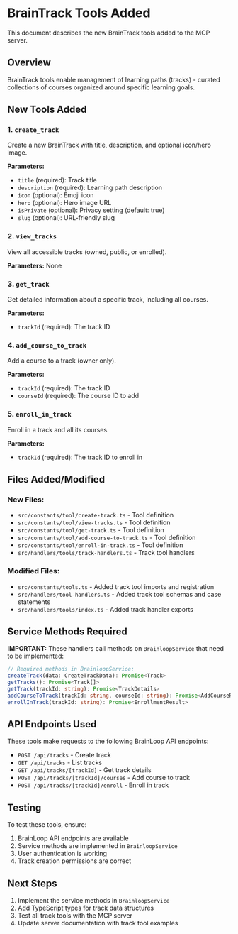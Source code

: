 # BrainTrack Tools Added

This document describes the new BrainTrack tools added to the MCP server.

## Overview

BrainTrack tools enable management of learning paths (tracks) - curated collections of courses organized around specific learning goals.

## New Tools Added

### 1. `create_track`
Create a new BrainTrack with title, description, and optional icon/hero image.

**Parameters:**
- `title` (required): Track title
- `description` (required): Learning path description
- `icon` (optional): Emoji icon
- `hero` (optional): Hero image URL
- `isPrivate` (optional): Privacy setting (default: true)
- `slug` (optional): URL-friendly slug

### 2. `view_tracks`
View all accessible tracks (owned, public, or enrolled).

**Parameters:** None

### 3. `get_track`
Get detailed information about a specific track, including all courses.

**Parameters:**
- `trackId` (required): The track ID

### 4. `add_course_to_track`
Add a course to a track (owner only).

**Parameters:**
- `trackId` (required): The track ID
- `courseId` (required): The course ID to add

### 5. `enroll_in_track`
Enroll in a track and all its courses.

**Parameters:**
- `trackId` (required): The track ID to enroll in

## Files Added/Modified

### New Files:
- `src/constants/tool/create-track.ts` - Tool definition
- `src/constants/tool/view-tracks.ts` - Tool definition
- `src/constants/tool/get-track.ts` - Tool definition
- `src/constants/tool/add-course-to-track.ts` - Tool definition
- `src/constants/tool/enroll-in-track.ts` - Tool definition
- `src/handlers/tools/track-handlers.ts` - Track tool handlers

### Modified Files:
- `src/constants/tools.ts` - Added track tool imports and registration
- `src/handlers/tool-handlers.ts` - Added track tool schemas and case statements
- `src/handlers/tools/index.ts` - Added track handler exports

## Service Methods Required

**IMPORTANT:** These handlers call methods on `BrainloopService` that need to be implemented:

```typescript
// Required methods in BrainloopService:
createTrack(data: CreateTrackData): Promise<Track>
getTracks(): Promise<Track[]>
getTrack(trackId: string): Promise<TrackDetails>
addCourseToTrack(trackId: string, courseId: string): Promise<AddCourseResult>
enrollInTrack(trackId: string): Promise<EnrollmentResult>
```

## API Endpoints Used

These tools make requests to the following BrainLoop API endpoints:
- `POST /api/tracks` - Create track
- `GET /api/tracks` - List tracks
- `GET /api/tracks/[trackId]` - Get track details
- `POST /api/tracks/[trackId]/courses` - Add course to track
- `POST /api/tracks/[trackId]/enroll` - Enroll in track

## Testing

To test these tools, ensure:
1. BrainLoop API endpoints are available
2. Service methods are implemented in `BrainloopService`
3. User authentication is working
4. Track creation permissions are correct

## Next Steps

1. Implement the service methods in `BrainloopService`
2. Add TypeScript types for track data structures
3. Test all track tools with the MCP server
4. Update server documentation with track tool examples
